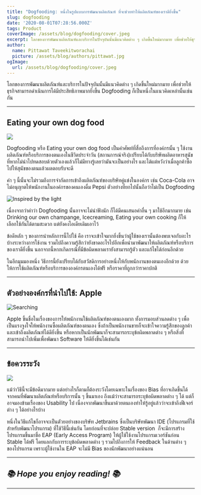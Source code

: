 ```yaml
---
title: "Dogfooding: หนึ่งในรูปแบบการพัฒนาผลิตภัณฑ์ ที่จะช่วยทำให้ผลิตภัณฑ์ของเราดียิ่งขึ้น"
slug: dogfooding
date: '2020-08-01T07:28:56.000Z'
tags: Product
coverImage: /assets/blog/dogfooding/cover.jpeg
excerpt: โลกของการพัฒนาผลิตภัณฑ์และบริการในปัจจุบันนั้นมีแนวคิดต่าง ๆ เกิดขึ้นใหม่มากมาย เพื่อช่วยให้ธุรกิจสามารถดำเนินการได้มีประสิทธิภาพมากยิ่งขึ้น Dogfooding ก็เป็นหนึ่งในแนวคิดเหล่านั้นเช่นกัน
author:
  name: Pittawat Taveekitworachai
  picture: /assets/blog/authors/pittawat.jpg
ogImage:
  url: /assets/blog/dogfooding/cover.jpeg
---
```


โลกของการพัฒนาผลิตภัณฑ์และบริการในปัจจุบันนั้นมีแนวคิดต่าง ๆ เกิดขึ้นใหม่มากมาย เพื่อช่วยให้ธุรกิจสามารถดำเนินการได้มีประสิทธิภาพมากยิ่งขึ้น Dogfooding ก็เป็นหนึ่งในแนวคิดเหล่านั้นเช่นกัน

---

## Eating your own dog food

![](https://images.unsplash.com/photo-1562089501-5215229b367a?ixlib=rb-1.2.1&amp;q=80&amp;fm=jpg&amp;crop=entropy&amp;cs=tinysrgb&amp;w=2000&amp;fit=max&amp;ixid=eyJhcHBfaWQiOjExNzczfQ)

Dogfooding หรือ Eating your own dog food เป็นคำศัพท์ที่สื่อถึงการที่องค์กรนั้น ๆ ใช้งานผลิตภัณฑ์หรือบริการของตนเองในชีวิตประจำวัน (สถานการณ์จริง)​ เปรียบได้กับบริษัทผลิตอาหารสุนัข ที่หากไม่นำไปทดสอบด้วยตัวเองแล้วก็ไม่มีทางรู้เลยว่ามันจะเป็นอย่างไร และได้แต่หวังว่าเมื่อลูกค้าซื้อไปให้สุนัขของตนแล้วผลตอบรับจะดี 

คำ ๆ นี้นั้นจะไม่รวมถึงการจำกัดการเข้าถึงผลิตภัณฑ์ของบริษัทคู่แข่งในองค์กร เช่น Coca-Cola อาจไม่อนุญาตให้พนักงานในองค์กรของคนเองดื่ม Pepsi ตัวอย่างที่ยกไปนั้นถือว่าไม่เป็น Dogfooding

![Inspired by the light](https://images.unsplash.com/photo-1532033469307-09046125eb8b?ixlib=rb-1.2.1&amp;q=80&amp;fm=jpg&amp;crop=entropy&amp;cs=tinysrgb&amp;w=2000&amp;fit=max&amp;ixid=eyJhcHBfaWQiOjExNzczfQ)

เนื่องจากว่าคำว่า Dogfooding นั้นอาจจะไม่น่าฟังนัก ก็ได้มีคนเสนอคำอื่น ๆ มาใช้อีกมากมาย เช่น Drinking our own champange, Icecreaming, Eating your own cooking ก็ให้เลือกใช้กันได้ตามสะดวก แต่ยังคงไอเดียเดิมเอาไว้

ข้อดีหลัก ๆ ของการนำหลักการนี้ไปใช้ คือ เราจะเข้าใจมากยิ่งขึ้นว่าผู้ใช้ของเรานั้นต้องพบเจอกับอะไรบ้างระหว่างการใช้งาน รวมไปถึงความรู้สึกว่ายังขาดอะไรไปอีกเพื่อนำมาพัฒนาให้ผลิตภัณฑ์หรือบริการของเราดียิ่งขึ้น นอกจากนี้หากเกิดกรณีที่มีข้อผิดพลาดเรายังสามารถรู้ตัว และแก้ไขได้ก่อนอีกด้วย

ในอีกมุมมองหนึ่ง วิธีการนี้ยังเปรียบได้กับสวัสดิการอย่างหนึ่งให้กับพนักงานของตนเองอีกด้วย ด้วยให้การใช้ผลิตภัณฑ์หรือบริการขององค์กรตนเองได้ฟรี หรือราคาที่ถูกกว่าราคาปกติ

---

## ตัวอย่างองค์กรที่นำไปใช้: Apple
![Searching](https://images.unsplash.com/photo-1527689368864-3a821dbccc34?ixlib=rb-1.2.1&amp;q=80&amp;fm=jpg&amp;crop=entropy&amp;cs=tinysrgb&amp;w=2000&amp;fit=max&amp;ixid=eyJhcHBfaWQiOjExNzczfQ)

Apple ขึ้นชื่อในเรื่องของการให้พนักงานใช้ผลิตภัณฑ์ของตนเองมาก ทั้งการมอบส่วนลดต่าง ๆ เพื่อเป็นแรงจูงใจให้พนักงานซื้อผลิตภัณฑ์ของตนเอง ซึ่งถ้าเป็นพนักงานขายก็จะเข้าใจความรู้สึกของลูกค้า และเข้าถึงผลิตภัณฑ์ได้ดียิ่งขึ้น หรือหากเป็นนักพัฒนาก็จะสามารถระบุข้อผิดพลาดต่าง ๆ หรือสิ่งที่สามารถนำไปเพิ่มเพื่อพัฒนา Software ให้ดียิ่งขึ้นได้เช่นกัน

---

## ข้อควรระวัง
![](https://images.unsplash.com/photo-1583586555050-ee0c43247316?ixlib=rb-1.2.1&amp;q=80&amp;fm=jpg&amp;crop=entropy&amp;cs=tinysrgb&amp;w=2000&amp;fit=max&amp;ixid=eyJhcHBfaWQiOjExNzczfQ)

แม้ว่าวิธีนี้จะมีข้อดีมากมาย แต่อย่างไรก็ตามก็ต้องระวังโดยเฉพาะในเรื่องของ Bias ที่อาจเกิดขึ้นได้จากคนที่พัฒนาผลิตภัณฑ์หรือบริการนั้น ๆ ขึ้นมาเอง ถึงแม้ว่าจะสามารถระบุข้อผิดพลาดต่าง ๆ ได้ แต่ก็อาจมองข้ามเรื่องของ Usability ไป เนื่องจากพัฒนาขึ้นมาด้วยตนเองทำให้รู้อยู่แล้วว่าจะเข้าถึงฟีเจอร์ต่าง ๆ ได้อย่างไรบ้าง

หนึ่งในวิธีแก้ไขก็อาจจะเป็นตัวยอย่างของบริษัท Jetbrains ซึ่งเป็นบริษัทพัฒนา IDE (โปรแกรมที่ใช้สำหรับพัฒนาโปรแกรม) ที่ใช้วิธีนี้เช่นกัน โดยก่อนที่จะปล่อย Stable version  ก็จะมีการสร้างโปรแกรมขึ้นมาชื่อ EAP (Early Access Program) ให้ผู้ใช้ใช้งานโปรแกรมเวอร์ชันก่อน Stable ได้ฟรี โดยแลกกับการระบุข้อผิดพลาดต่าง ๆ รวมไปถึงการให้ Feedback ในด้านต่าง ๆ ของโปรแกรม เพราะผู้ใช้งานใน EAP จะไม่มี Bias ของนักพัฒนาอย่างแน่นอน

---

## *📚 Hope you enjoy reading! 📚*

---
